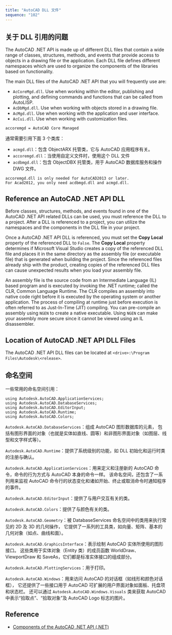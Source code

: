 ```yaml
---
title: "AutoCAD DLL 文件"
sequence: "102"
---
```


## 关于 DLL 引用的问题

The AutoCAD .NET API is made up of different DLL files
that contain a wide range of classes, structures, methods, and events 
that provide access to objects in a drawing file or the application. 
Each DLL file defines different namespaces 
which are used to organize the components of the libraries based on functionality.

The main DLL files of the AutoCAD .NET API that you will frequently use are:

- `AcCoreMgd.dll`. Use when working within the editor, publishing and plotting, and defining commands and functions that can be called from AutoLISP.
- `AcDbMgd.dll`. Use when working with objects stored in a drawing file.
- `AcMgd.dll`. Use when working with the application and user interface.
- `AcCui.dll`. Use when working with customization files.

```text
accoremgd = AutoCAD Core Managed
```

通常需要引用下面 3 个类库：


- `acmgd.dll`：包含 ObjectARX 托管类，它与 AutoCAD 应用程序有关。
- `accoremgd.dll`：当使用自定义文件时，使用这个 DLL 文件
- `acdbmgd.dll`：包含 ObjectDBX 托管类，用于 AutoCAD 数据库服务和操作 DWG 文件。

```text
accoremgd.dll is only needed for AutoCAD2013 or later.
For Acad2012, you only need acdbmgd.dll and acmgd.dll.
```

## Reference an AutoCAD .NET API DLL

Before classes, structures, methods, and events found in one of the AutoCAD .NET API related DLLs can be used,
you must reference the DLL to a project. 
After a DLL is referenced to a project, you can utilize the namespaces and the components in the DLL file in your project.

Once a AutoCAD .NET API DLL is referenced, you must set the **Copy Local** property of the referenced DLL to `False`. 
The **Copy Local** property determines if Microsoft Visual Studio creates a copy of the referenced DLL file and 
places it in the same directory as the assembly file (or executable file) that is generated when building the project. 
Since the referenced files already ship with the product, 
creating copies of the referenced DLL files can cause unexpected results when you load your assembly file.

An assembly file is the source code from an Intermediate Language (IL) based program and 
is executed by invoking the .NET runtime; called the CLR, Common Language Runtime. 
The CLR compiles an assembly into native code right before it is executed by the operating system or another application. 
The process of compiling at runtime just before execution is often referred to as Just-In-Time (JIT) compiling. 
You can pre-compile an assembly using `NGEN` to create a native executable. 
Using `NGEN` can make your assembly more secure since it cannot be viewed using an IL disassembler.

## Location of AutoCAD .NET API DLL Files

The AutoCAD .NET API DLL files can be located at `<drive>:\Program Files\Autodesk\<release>`.


## 命名空间

一些常用的命名空间引用：

```text
using Autodesk.AutoCAD.ApplicationServices;
using Autodesk.AutoCAD.DatabaseServices;
using Autodesk.AutoCAD.EditorInput;
using Autodesk.AutoCAD.Runtime;
using Autodesk.AutoCAD.Colors;
```

`Autodesk.AutoCAD.DatabaseServices`：组成 AutoCAD 图形数据库的元素，
包括有图形界面的对象（也就是实体如直线、圆等）和非图形界面对象（如图层、线型和文字样式等）。

`Autodesk.AutoCAD.Runtime`：提供了系统级别的功能，如 DLL 初始化和运行时类的注册与确认。

`Autodesk.AutoCAD.ApplicationServices`：用来定义和注册新的 AutoCAD 命令，命令的行为方式与 AutoCAD 本身的命令一样。
该命名空间，还包含了一系列用来监视 AutoCAD 命令行的状态变化和诸如开始、终止或取消命令时通知程序的事件。

`Autodesk.AutoCAD.EditorInput`：提供了与用户交互有关的类。

`Autodesk.AutoCAD.Colors`：提供了与颜色有关的类。

`Autodesk.AutoCAD.Geometry`：被 DatabaseServices 命名空间中的类用来执行常见的 2D 及 3D 的几何操作，
它提供了一系列的工具类，如向量、矩阵、基本的几何对象（如点、曲线和面）。

`Autodesk.AutoCAD.GraphicsInterface`：表示绘制 AutoCAD 实体所使用的图形接口。
这些类用于实体对象（Entity 类）的成员函数 WorldDraw、ViewportDraw 和 SaveAs，它们都是标准实体接口的组成部分。

`Autodesk.AutoCAD.PlottingServices`：用于打印。

`Autodesk.AutoCAD.Windows`：用来访问 AutoCAD 的对话框（如线形和颜色对话框），
它还提供了一些接口用于 AutoCAD 可扩展的用户界面对象如面板、托盘项和状态栏。
还可以通过 `Autodesk.AutoCAD.Windows.Visuals` 类来获取 AutoCAD 中表示“拾取点”、“拾取对象”及 AutoCAD Logo 标志的图片。

## Reference

- [Components of the AutoCAD .NET API (.NET)](https://help.autodesk.com/view/OARX/2024/ENU/?guid=GUID-8657D153-0120-4881-A3C8-E00ED139E0D3)
